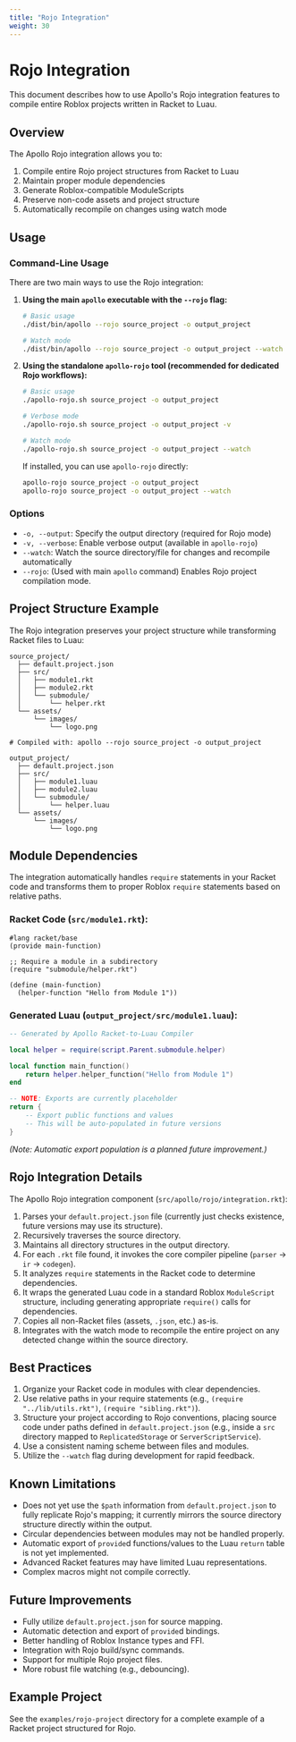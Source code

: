```yaml
---
title: "Rojo Integration"
weight: 30
---
```


# Rojo Integration

This document describes how to use Apollo's Rojo integration features to compile entire Roblox projects written in Racket to Luau.

## Overview

The Apollo Rojo integration allows you to:

1. Compile entire Rojo project structures from Racket to Luau
2. Maintain proper module dependencies
3. Generate Roblox-compatible ModuleScripts
4. Preserve non-code assets and project structure
5. Automatically recompile on changes using watch mode

## Usage

### Command-Line Usage

There are two main ways to use the Rojo integration:

1.  **Using the main `apollo` executable with the `--rojo` flag:**

    ```bash
    # Basic usage
    ./dist/bin/apollo --rojo source_project -o output_project

    # Watch mode
    ./dist/bin/apollo --rojo source_project -o output_project --watch
    ```

2.  **Using the standalone `apollo-rojo` tool (recommended for dedicated Rojo workflows):**

    ```bash
    # Basic usage
    ./apollo-rojo.sh source_project -o output_project

    # Verbose mode
    ./apollo-rojo.sh source_project -o output_project -v

    # Watch mode
    ./apollo-rojo.sh source_project -o output_project --watch
    ```

    If installed, you can use `apollo-rojo` directly:

    ```bash
    apollo-rojo source_project -o output_project
    apollo-rojo source_project -o output_project --watch
    ```

### Options

- `-o, --output`: Specify the output directory (required for Rojo mode)
- `-v, --verbose`: Enable verbose output (available in `apollo-rojo`)
- `--watch`: Watch the source directory/file for changes and recompile automatically
- `--rojo`: (Used with main `apollo` command) Enables Rojo project compilation mode.

## Project Structure Example

The Rojo integration preserves your project structure while transforming Racket files to Luau:

```
source_project/
  ├── default.project.json
  ├── src/
  │   ├── module1.rkt
  │   ├── module2.rkt
  │   └── submodule/
  │       └── helper.rkt
  └── assets/
      └── images/
          └── logo.png

# Compiled with: apollo --rojo source_project -o output_project

output_project/
  ├── default.project.json
  ├── src/
  │   ├── module1.luau
  │   ├── module2.luau
  │   └── submodule/
  │       └── helper.luau
  └── assets/
      └── images/
          └── logo.png
```

## Module Dependencies

The integration automatically handles `require` statements in your Racket code and transforms them to proper Roblox `require` statements based on relative paths.

### Racket Code (`src/module1.rkt`):

```racket
#lang racket/base
(provide main-function)

;; Require a module in a subdirectory
(require "submodule/helper.rkt")

(define (main-function)
  (helper-function "Hello from Module 1"))
```

### Generated Luau (`output_project/src/module1.luau`):

```lua
-- Generated by Apollo Racket-to-Luau Compiler

local helper = require(script.Parent.submodule.helper)

local function main_function()
	return helper.helper_function("Hello from Module 1")
end

-- NOTE: Exports are currently placeholder
return {
    -- Export public functions and values
    -- This will be auto-populated in future versions
}
```
*(Note: Automatic export population is a planned future improvement.)*

## Rojo Integration Details

The Apollo Rojo integration component (`src/apollo/rojo/integration.rkt`):

1. Parses your `default.project.json` file (currently just checks existence, future versions may use its structure).
2. Recursively traverses the source directory.
3. Maintains all directory structures in the output directory.
4. For each `.rkt` file found, it invokes the core compiler pipeline (`parser` -> `ir` -> `codegen`).
5. It analyzes `require` statements in the Racket code to determine dependencies.
6. It wraps the generated Luau code in a standard Roblox `ModuleScript` structure, including generating appropriate `require()` calls for dependencies.
7. Copies all non-Racket files (assets, `.json`, etc.) as-is.
8. Integrates with the watch mode to recompile the entire project on any detected change within the source directory.

## Best Practices

1. Organize your Racket code in modules with clear dependencies.
2. Use relative paths in your require statements (e.g., `(require "../lib/utils.rkt")`, `(require "sibling.rkt")`).
3. Structure your project according to Rojo conventions, placing source code under paths defined in `default.project.json` (e.g., inside a `src` directory mapped to `ReplicatedStorage` or `ServerScriptService`).
4. Use a consistent naming scheme between files and modules.
5. Utilize the `--watch` flag during development for rapid feedback.

## Known Limitations

- Does not yet use the `$path` information from `default.project.json` to fully replicate Rojo's mapping; it currently mirrors the source directory structure directly within the output.
- Circular dependencies between modules may not be handled properly.
- Automatic export of `provide`d functions/values to the Luau `return` table is not yet implemented.
- Advanced Racket features may have limited Luau representations.
- Complex macros might not compile correctly.

## Future Improvements

- Fully utilize `default.project.json` for source mapping.
- Automatic detection and export of `provide`d bindings.
- Better handling of Roblox Instance types and FFI.
- Integration with Rojo build/sync commands.
- Support for multiple Rojo project files.
- More robust file watching (e.g., debouncing).

## Example Project

See the `examples/rojo-project` directory for a complete example of a Racket project structured for Rojo. 